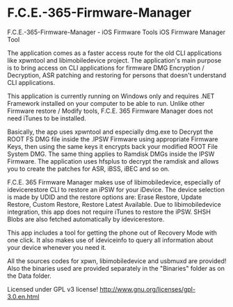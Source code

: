 # F.C.E.-365-Firmware-Manager
F.C.E.-365-Firmware-Manager - iOS Firmware Tools
iOS Firmware Manager Tool

The application comes as a faster access route for the old CLI applications like xpwntool and libimobiledevice project. The application's main purpose is to bring access on CLI applications for firmware DMG Encryption / Decryption, ASR patching and restoring for persons that doesn't understand CLI applications.

This application is currently running on Windows only and requires .NET Framework installed on your computer to be able to run. Unlike other Firmware restore / Modify tools, F.C.E. 365 Firmware Manager does not need iTunes to be installed.

Basically, the app uses xpwntool and especially dmg.exe to Decrypt the ROOT FS DMG file inside the .IPSW Firmware using appropriate Firmware Keys, then using the same keys it encrypts back your modified ROOT File System DMG. The same thing applies to Ramdisk DMGs inside the IPSW Firmware. The application uses hfsplus to decrypt the ramdisk and allows you to create the patches for ASR, iBSS, iBEC and so on.

F.C.E. 365 Firmware Manager makes use of libimobiledevice, especially of idevicerestore CLI to restore an iPSW for your iDevice. The device selection is made by UDID and the restore options are: Erase Restore, Update Restore, Custom Restore, Restore Latest Available. Due to libimobiledevice integration, this app does not require iTunes to restore the iPSW. SHSH Blobs are also fetched automatically by idevicerestore.

This app includes a tool for getting the phone out of Recovery Mode with one click. It also makes use of ideviceinfo to query all information about your device whenever you need it.

All the sources codes for xpwn, libimobiledevice and usbmuxd are provided! Also the binaries used are provided separately in the "Binaries" folder as on the Data folder.

Licensed under GPL v3 license!
http://www.gnu.org/licenses/gpl-3.0.en.html
